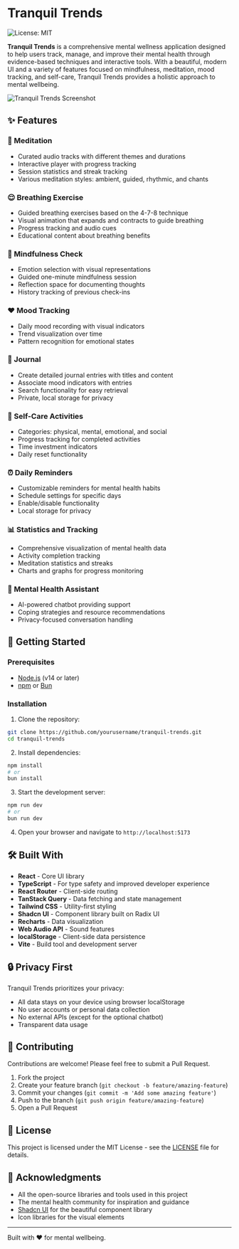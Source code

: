 # Tranquil Trends

![License: MIT](https://img.shields.io/badge/License-MIT-blue.svg)

**Tranquil Trends** is a comprehensive mental wellness application designed to help users track, manage, and improve their mental health through evidence-based techniques and interactive tools. With a beautiful, modern UI and a variety of features focused on mindfulness, meditation, mood tracking, and self-care, Tranquil Trends provides a holistic approach to mental wellbeing.

![Tranquil Trends Screenshot](https://img.freepik.com/free-vector/mental-health-concept-illustration_114360-818.jpg)

## ✨ Features

### 🧘 Meditation
- Curated audio tracks with different themes and durations
- Interactive player with progress tracking
- Session statistics and streak tracking
- Various meditation styles: ambient, guided, rhythmic, and chants

### 😌 Breathing Exercise
- Guided breathing exercises based on the 4-7-8 technique
- Visual animation that expands and contracts to guide breathing
- Progress tracking and audio cues
- Educational content about breathing benefits

### 🧠 Mindfulness Check
- Emotion selection with visual representations
- Guided one-minute mindfulness session
- Reflection space for documenting thoughts
- History tracking of previous check-ins

### ❤️ Mood Tracking
- Daily mood recording with visual indicators
- Trend visualization over time
- Pattern recognition for emotional states

### 📝 Journal
- Create detailed journal entries with titles and content
- Associate mood indicators with entries
- Search functionality for easy retrieval
- Private, local storage for privacy

### 🌿 Self-Care Activities
- Categories: physical, mental, emotional, and social
- Progress tracking for completed activities
- Time investment indicators
- Daily reset functionality

### ⏰ Daily Reminders
- Customizable reminders for mental health habits
- Schedule settings for specific days
- Enable/disable functionality
- Local storage for privacy

### 📊 Statistics and Tracking
- Comprehensive visualization of mental health data
- Activity completion tracking
- Meditation statistics and streaks
- Charts and graphs for progress monitoring

### 🤖 Mental Health Assistant
- AI-powered chatbot providing support
- Coping strategies and resource recommendations
- Privacy-focused conversation handling

## 🚀 Getting Started

### Prerequisites
- [Node.js](https://nodejs.org/) (v14 or later)
- [npm](https://www.npmjs.com/) or [Bun](https://bun.sh/)

### Installation

1. Clone the repository:
```bash
git clone https://github.com/yourusername/tranquil-trends.git
cd tranquil-trends
```

2. Install dependencies:
```bash
npm install
# or
bun install
```

3. Start the development server:
```bash
npm run dev
# or
bun run dev
```

4. Open your browser and navigate to `http://localhost:5173`

## 🛠️ Built With

- **React** - Core UI library
- **TypeScript** - For type safety and improved developer experience
- **React Router** - Client-side routing
- **TanStack Query** - Data fetching and state management
- **Tailwind CSS** - Utility-first styling
- **Shadcn UI** - Component library built on Radix UI
- **Recharts** - Data visualization
- **Web Audio API** - Sound features
- **localStorage** - Client-side data persistence
- **Vite** - Build tool and development server

## 🔒 Privacy First

Tranquil Trends prioritizes your privacy:
- All data stays on your device using browser localStorage
- No user accounts or personal data collection
- No external APIs (except for the optional chatbot)
- Transparent data usage

## 🤝 Contributing

Contributions are welcome! Please feel free to submit a Pull Request.

1. Fork the project
2. Create your feature branch (`git checkout -b feature/amazing-feature`)
3. Commit your changes (`git commit -m 'Add some amazing feature'`)
4. Push to the branch (`git push origin feature/amazing-feature`)
5. Open a Pull Request

## 📄 License

This project is licensed under the MIT License - see the [LICENSE](LICENSE) file for details.

## 🙏 Acknowledgments

- All the open-source libraries and tools used in this project
- The mental health community for inspiration and guidance
- [Shadcn UI](https://ui.shadcn.com/) for the beautiful component library
- Icon libraries for the visual elements

---

Built with ❤️ for mental wellbeing.
